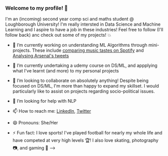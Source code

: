 ### Welcome to my profile! 👋

I'm an (incoming) second year comp sci and maths student @ Loughborough University! I'm really intersted in Data Science and Machine Learning and I aspire to have a job in these industries! Feel free to follow (I'll follow back) anc check out some of my projects! :boom:


- 🔭 I’m currently working on understanding ML Algorithms through mini-projects. These include [comparing music tastes on Spotify](https://github.com/bailslearnsstuff/musicTasteAnalysis) and [Analysing Arsenal's tweets](https://github.com/bailslearnsstuff/football_tweet_mine)

- 🌱 I’m currently undertaking a udemy course on DS/ML, and appplying what I've learnt (and more) to my personal projects

- 👯 I’m looking to collaborate on absolutely anything! Despite being focused on DS/ML, I'm more than happy to expand my skillset. I would particularly like to assist on projects regarding socio-political issues.

- 🤔 I’m looking for help with NLP

- 📫 How to reach me: [LinkedIn](https://www.linkedin.com/in/baileighcordice/), [Twitter](https://twitter.com/bailslearnstuff)

- 😄 Pronouns: She/Her

- ⚡ Fun fact: I love sports! I've played football for nearly my whole life and have competed at very high levels :trophy:! I also love skating, photography :camera:, and gaming :space_invader: 
-->
